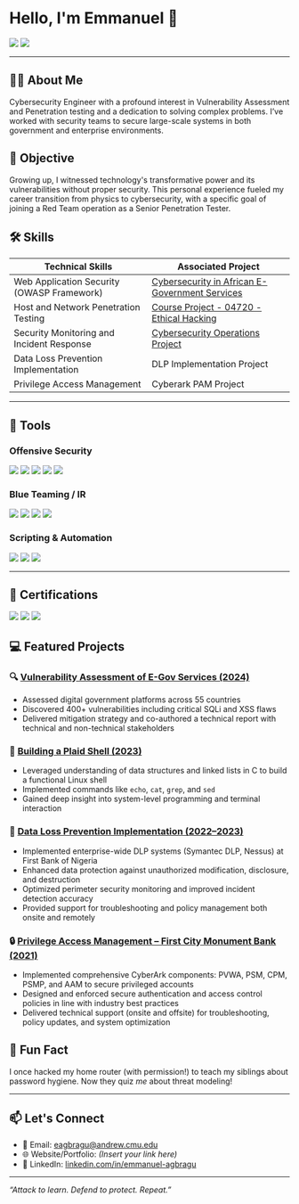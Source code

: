 # Hello, I'm Emmanuel 👋
<a href="https://www.linkedin.com/in/emmanuel-agbragu"><img src="https://img.shields.io/badge/-LinkedIn-0072b1?&style=for-the-badge&logo=linkedin&logoColor=white" /></a>
<a href="mailto:eagbragu@andrew.cmu.edu"><img src="https://img.shields.io/badge/-Email-D14836?&style=for-the-badge&logo=gmail&logoColor=white" /></a>

---

## 👨‍💻 About Me
Cybersecurity Engineer with a profound interest in Vulnerability Assessment and Penetration testing and a dedication to solving complex problems. I’ve worked with security teams to secure large-scale systems in both government and enterprise environments.

## 🎯 Objective
Growing up, I witnessed technology's transformative power and its vulnerabilities without proper security. This personal experience fueled my career transition from physics to cybersecurity, with a specific goal of joining a Red Team operation as a Senior Penetration Tester.

## 🛠 Skills
| Technical Skills                                    | Associated Project         |
|-----------------------------------------------|----------------------------|
| Web Application Security (OWASP Framework)          | <a href="https://docs.google.com/document/d/1cPAmLvYAeW_3OyWjalK5-RDfVitJXrib/edit#heading=h.opousfo6dxma">Cybersecurity in African E-Government Services</a>|
| Host and Network Penetration Testing  | <a href="https://docs.google.com/document/d/1cJimnLdSsP9OuLBcjJMq1sPJcYOpNGj1/edit">Course Project - 04720 - Ethical Hacking</a>|
| Security Monitoring and Incident Response        | <a href="https://www.africa.engineering.cmu.edu/academics/courses/04-800-AH.html">Cybersecurity Operations Project</a>|
| Data Loss Prevention Implementation      | DLP Implementation Project|
| Privilege Access Management            | Cyberark PAM Project|

---

## 🔧 Tools

### Offensive Security
<div>
  <img src="https://img.shields.io/badge/-Metasploit-222222?&style=for-the-badge&logo=Metasploit&logoColor=white" />
  <img src="https://img.shields.io/badge/-Burp_Suite-FF6F00?&style=for-the-badge&logo=BurpSuite&logoColor=white" />
  <img src="https://img.shields.io/badge/-OWASP_ZAP-026E00?&style=for-the-badge&logo=OWASP&logoColor=white" />
  <img src="https://img.shields.io/badge/-Ghidra-FF0000?&style=for-the-badge&logo=NSA&logoColor=white" />
  <img src="https://img.shields.io/badge/-Nmap-4CAF50?&style=for-the-badge&logo=Nmap&logoColor=white" />
</div>

### Blue Teaming / IR
<div>
  <img src="https://img.shields.io/badge/-TheHive-24292E?&style=for-the-badge&logo=TheHive&logoColor=white" />
  <img src="https://img.shields.io/badge/-Shuffle_SOAR-005571?&style=for-the-badge&logoColor=white" />
  <img src="https://img.shields.io/badge/-Wazuh-0066CC?&style=for-the-badge&logoColor=white" />
  <img src="https://img.shields.io/badge/-Security_Onion-303F9F?&style=for-the-badge&logoColor=white" />
</div>

### Scripting & Automation
<div>
  <img src="https://img.shields.io/badge/-Python-3776AB?&style=for-the-badge&logo=python&logoColor=white" />
  <img src="https://img.shields.io/badge/-Bash-4EAA25?&style=for-the-badge&logo=gnubash&logoColor=white" />
  <img src="https://img.shields.io/badge/-SQL-4479A1?&style=for-the-badge&logo=MySQL&logoColor=white" />
</div>

---

## 📜 Certifications
<div>
<a href="https://aspen.eccouncil.org/Badge?a=OUBgiCLyClJHEJEHGfhQ7Zvp7CWDj/dtNtkXeTHQEDI="><img src="https://img.shields.io/badge/-CEH%20Master-009688?&style=for-the-badge&logo=EC-Council&logoColor=white"/></a>
<a href="https://aspen.eccouncil.org/Badge?a=OUBgiCLyClJHEJEHGfhQ7Yg8Sgso3VcHkxOr2rSW1I0="><img src="https://img.shields.io/badge/-CEH%20Practical-009688?&style=for-the-badge&logo=EC-Council&logoColor=white"/></a>
<a href="https://aspen.eccouncil.org/Badge?a=UF4+aMxnAbdJD/3hqdc+KwjJt518kuoaWwk24mEIm5E="><img src="https://img.shields.io/badge/-CEH%20-009688?&style=for-the-badge&logo=EC-Council&logoColor=white"/></a>
</div>

## 💻 Featured Projects

### 🔍 [Vulnerability Assessment of E-Gov Services (2024)]()
- Assessed digital government platforms across 55 countries
- Discovered 400+ vulnerabilities including critical SQLi and XSS flaws
- Delivered mitigation strategy and co-authored a technical report with technical and non-technical stakeholders

### 🐚 [Building a Plaid Shell (2023)]()
- Leveraged understanding of data structures and linked lists in C to build a functional Linux shell
- Implemented commands like `echo`, `cat`, `grep`, and `sed`
- Gained deep insight into system-level programming and terminal interaction

### 🔐 [Data Loss Prevention Implementation (2022–2023)]()
- Implemented enterprise-wide DLP systems (Symantec DLP, Nessus) at First Bank of Nigeria
- Enhanced data protection against unauthorized modification, disclosure, and destruction
- Optimized perimeter security monitoring and improved incident detection accuracy
- Provided support for troubleshooting and policy management both onsite and remotely

### 🔒 [Privilege Access Management – First City Monument Bank (2021)]()
- Implemented comprehensive CyberArk components: PVWA, PSM, CPM, PSMP, and AAM to secure privileged accounts
- Designed and enforced secure authentication and access control policies in line with industry best practices
- Delivered technical support (onsite and offsite) for troubleshooting, policy updates, and system optimization

## 🧠 Fun Fact  
I once hacked my home router (with permission!) to teach my siblings about password hygiene. Now they quiz *me* about threat modeling!

---

## 📫 Let's Connect
- 📧 Email: [eagbragu@andrew.cmu.edu](mailto:eagbragu@andrew.cmu.edu)  
- 🌐 Website/Portfolio: *(Insert your link here)*  
- 💼 LinkedIn: [linkedin.com/in/emmanuel-agbragu](https://www.linkedin.com/in/emmanuel-agbragu)

---

*“Attack to learn. Defend to protect. Repeat.”*
